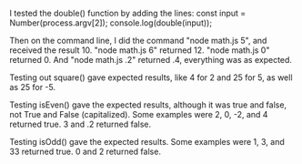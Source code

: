 I tested the double() function by adding the lines:
const input = Number(process.argv[2]);
console.log(double(input));

Then on the command line, I did the command "node math.js 5", and received the result 10. "node math.js 6" returned 12. "node math.js 0" returned 0. And "node math.js .2" returned .4, everything was as expected.

Testing out square() gave expected results, like 4 for 2 and 25 for 5, as well as 25 for -5.

Testing isEven() gave the expected results, although it was true and false, not True and False (capitalized). Some examples were 2, 0, -2, and 4 returned true. 3 and .2 returned false.

Testing isOdd() gave the expected results. Some examples were 1, 3, and 33 returned true. 0 and 2 returned false.


